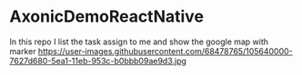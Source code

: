 # AxonicDemoReactNative
In this repo I list the task assign to me and show the google map with marker
https://user-images.githubusercontent.com/68478765/105640000-7627d680-5ea1-11eb-953c-b0bbb09ae9d3.jpg
